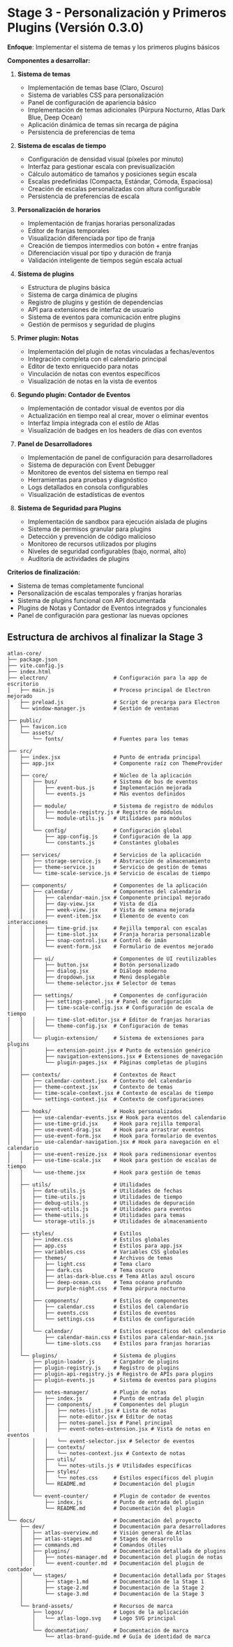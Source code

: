 # Stage 3 - Personalización y Primeros Plugins (Versión 0.3.0)

**Enfoque**: Implementar el sistema de temas y los primeros plugins básicos

**Componentes a desarrollar:**
1. **Sistema de temas**
   - Implementación de temas base (Claro, Oscuro)
   - Sistema de variables CSS para personalización
   - Panel de configuración de apariencia básico
   - Implementación de temas adicionales (Púrpura Nocturno, Atlas Dark Blue, Deep Ocean)
   - Aplicación dinámica de temas sin recarga de página
   - Persistencia de preferencias de tema

2. **Sistema de escalas de tiempo**
   - Configuración de densidad visual (píxeles por minuto)
   - Interfaz para gestionar escala con previsualización
   - Cálculo automático de tamaños y posiciones según escala
   - Escalas predefinidas (Compacta, Estándar, Cómoda, Espaciosa)
   - Creación de escalas personalizadas con altura configurable
   - Persistencia de preferencias de escala

3. **Personalización de horarios**
   - Implementación de franjas horarias personalizadas
   - Editor de franjas temporales
   - Visualización diferenciada por tipo de franja
   - Creación de tiempos intermedios con botón + entre franjas
   - Diferenciación visual por tipo y duración de franja
   - Validación inteligente de tiempos según escala actual

4. **Sistema de plugins**
   - Estructura de plugins básica
   - Sistema de carga dinámica de plugins
   - Registro de plugins y gestión de dependencias
   - API para extensiones de interfaz de usuario
   - Sistema de eventos para comunicación entre plugins
   - Gestión de permisos y seguridad de plugins

5. **Primer plugin: Notas**
   - Implementación del plugin de notas vinculadas a fechas/eventos
   - Integración completa con el calendario principal
   - Editor de texto enriquecido para notas
   - Vinculación de notas con eventos específicos
   - Visualización de notas en la vista de eventos

6. **Segundo plugin: Contador de Eventos**
   - Implementación de contador visual de eventos por día
   - Actualización en tiempo real al crear, mover o eliminar eventos
   - Interfaz limpia integrada con el estilo de Atlas
   - Visualización de badges en los headers de días con eventos

7. **Panel de Desarrolladores**
   - Implementación de panel de configuración para desarrolladores
   - Sistema de depuración con Event Debugger
   - Monitoreo de eventos del sistema en tiempo real
   - Herramientas para pruebas y diagnóstico
   - Logs detallados en consola configurables
   - Visualización de estadísticas de eventos

8. **Sistema de Seguridad para Plugins**
   - Implementación de sandbox para ejecución aislada de plugins
   - Sistema de permisos granular para plugins
   - Detección y prevención de código malicioso
   - Monitoreo de recursos utilizados por plugins
   - Niveles de seguridad configurables (bajo, normal, alto)
   - Auditoría de actividades de plugins

**Criterios de finalización:**
- Sistema de temas completamente funcional
- Personalización de escalas temporales y franjas horarias
- Sistema de plugins funcional con API documentada
- Plugins de Notas y Contador de Eventos integrados y funcionales
- Panel de configuración para gestionar las nuevas opciones

## Estructura de archivos al finalizar la Stage 3

```
atlas-core/
├── package.json
├── vite.config.js
├── index.html
├── electron/                     # Configuración para la app de escritorio
│   ├── main.js                   # Proceso principal de Electron mejorado
│   ├── preload.js                # Script de precarga para Electron
│   └── window-manager.js         # Gestión de ventanas
│
├── public/
│   ├── favicon.ico
│   └── assets/
│       └── fonts/                # Fuentes para los temas
│
├── src/
│   ├── index.jsx                 # Punto de entrada principal
│   ├── app.jsx                   # Componente raíz con ThemeProvider
│   │
│   ├── core/                     # Núcleo de la aplicación
│   │   ├── bus/                  # Sistema de bus de eventos
│   │   │   ├── event-bus.js      # Implementación mejorada
│   │   │   └── events.js         # Más eventos definidos
│   │   │
│   │   ├── module/               # Sistema de registro de módulos
│   │   │   ├── module-registry.js # Registro de módulos
│   │   │   └── module-utils.js   # Utilidades para módulos
│   │   │
│   │   └── config/               # Configuración global
│   │       ├── app-config.js     # Configuración de la app
│   │       └── constants.js      # Constantes globales
│   │
│   ├── services/                 # Servicios de la aplicación
│   │   ├── storage-service.js    # Abstracción de almacenamiento
│   │   ├── theme-service.js      # Servicio de gestión de temas
│   │   └── time-scale-service.js # Servicio de escalas de tiempo
│   │
│   ├── components/               # Componentes de la aplicación
│   │   ├── calendar/             # Componentes del calendario
│   │   │   ├── calendar-main.jsx # Componente principal mejorado
│   │   │   ├── day-view.jsx      # Vista de día
│   │   │   ├── week-view.jsx     # Vista de semana mejorada
│   │   │   ├── event-item.jsx    # Elemento de evento con interacciones
│   │   │   ├── time-grid.jsx     # Rejilla temporal con escalas
│   │   │   ├── time-slot.jsx     # Franja horaria personalizable
│   │   │   ├── snap-control.jsx  # Control de imán
│   │   │   └── event-form.jsx    # Formulario de eventos mejorado
│   │   │
│   │   ├── ui/                   # Componentes de UI reutilizables
│   │   │   ├── button.jsx        # Botón personalizado
│   │   │   ├── dialog.jsx        # Diálogo moderno
│   │   │   ├── dropdown.jsx      # Menú desplegable
│   │   │   └── theme-selector.jsx # Selector de temas
│   │   │
│   │   ├── settings/             # Componentes de configuración
│   │   │   ├── settings-panel.jsx # Panel de configuración
│   │   │   ├── time-scale-config.jsx # Configuración de escala de tiempo
│   │   │   ├── time-slot-editor.jsx # Editor de franjas horarias
│   │   │   └── theme-config.jsx  # Configuración de temas
│   │   │
│   │   └── plugin-extension/     # Sistema de extensiones para plugins
│   │       ├── extension-point.jsx # Punto de extensión genérico
│   │       ├── navigation-extensions.jsx # Extensiones de navegación
│   │       └── plugin-pages.jsx  # Páginas completas de plugins
│   │
│   ├── contexts/                 # Contextos de React
│   │   ├── calendar-context.jsx  # Contexto del calendario
│   │   ├── theme-context.jsx     # Contexto de temas
│   │   ├── time-scale-context.jsx # Contexto de escalas de tiempo
│   │   └── settings-context.jsx  # Contexto de configuraciones
│   │
│   ├── hooks/                    # Hooks personalizados
│   │   ├── use-calendar-events.jsx # Hook para eventos del calendario
│   │   ├── use-time-grid.jsx     # Hook para rejilla temporal
│   │   ├── use-event-drag.jsx    # Hook para arrastrar eventos
│   │   ├── use-event-form.jsx    # Hook para formulario de eventos
│   │   ├── use-calendar-navigation.jsx # Hook para navegación en el calendario
│   │   ├── use-event-resize.jsx  # Hook para redimensionar eventos
│   │   ├── use-time-scale.jsx    # Hook para gestión de escalas de tiempo
│   │   └── use-theme.jsx         # Hook para gestión de temas
│   │
│   ├── utils/                    # Utilidades
│   │   ├── date-utils.js         # Utilidades de fechas
│   │   ├── time-utils.js         # Utilidades de tiempo
│   │   ├── debug-utils.js        # Utilidades de depuración
│   │   ├── event-utils.js        # Utilidades para eventos
│   │   ├── theme-utils.js        # Utilidades para temas
│   │   └── storage-utils.js      # Utilidades de almacenamiento
│   │
│   ├── styles/                   # Estilos
│   │   ├── index.css             # Estilos globales
│   │   ├── app.css               # Estilos para app.jsx
│   │   ├── variables.css         # Variables CSS globales
│   │   ├── themes/               # Archivos de temas
│   │   │   ├── light.css         # Tema claro
│   │   │   ├── dark.css          # Tema oscuro
│   │   │   ├── atlas-dark-blue.css # Tema Atlas azul oscuro
│   │   │   ├── deep-ocean.css    # Tema océano profundo
│   │   │   └── purple-night.css  # Tema púrpura nocturno
│   │   │
│   │   ├── components/           # Estilos de componentes
│   │   │   ├── calendar.css      # Estilos del calendario
│   │   │   ├── events.css        # Estilos de eventos
│   │   │   └── settings.css      # Estilos de configuración
│   │   │
│   │   └── calendar/             # Estilos específicos del calendario
│   │       ├── calendar-main.css # Estilos para calendar-main.jsx
│   │       └── time-slots.css    # Estilos para franjas horarias
│   │
│   └── plugins/                  # Sistema de plugins
│       ├── plugin-loader.js      # Cargador de plugins
│       ├── plugin-registry.js    # Registro de plugins
│       ├── plugin-api-registry.js # Registro de APIs para plugins
│       ├── plugin-events.js      # Sistema de eventos para plugins
│       │
│       ├── notes-manager/        # Plugin de notas
│       │   ├── index.js          # Punto de entrada del plugin
│       │   ├── components/       # Componentes del plugin
│       │   │   ├── notes-list.jsx # Lista de notas
│       │   │   ├── note-editor.jsx # Editor de notas
│       │   │   ├── notes-panel.jsx # Panel principal
│       │   │   ├── event-notes-extension.jsx # Vista de notas en eventos
│       │   │   └── event-selector.jsx # Selector de eventos
│       │   ├── contexts/
│       │   │   └── notes-context.jsx # Contexto de notas
│       │   ├── utils/
│       │   │   └── notes-utils.js # Utilidades específicas
│       │   ├── styles/
│       │   │   └── notes.css     # Estilos específicos del plugin
│       │   └── README.md         # Documentación del plugin
│       │
│       └── event-counter/        # Plugin de contador de eventos
│           ├── index.js          # Punto de entrada del plugin
│           └── README.md         # Documentación del plugin
│
└── docs/                         # Documentación del proyecto
    ├── dev/                      # Documentación para desarrolladores
    │   ├── atlas-overview.md     # Visión general de Atlas
    │   ├── atlas-stages.md       # Stages de desarrollo
    │   ├── commands.md           # Comandos útiles
    │   ├── plugins/              # Documentación detallada de plugins
    │   │   ├── notes-manager.md  # Documentación del plugin de notas
    │   │   └── event-counter.md  # Documentación del plugin de contador
    │   └── stages/               # Documentación detallada por Stages
    │       ├── stage-1.md        # Documentación de la Stage 1
    │       ├── stage-2.md        # Documentación de la Stage 2
    │       └── stage-3.md        # Documentación de la Stage 3
    │
    └── brand-assets/             # Recursos de marca
        ├── logos/                # Logos de la aplicación
        │   └── atlas-logo.svg    # Logo SVG principal
        │
        └── documentation/        # Documentación de marca
            └── atlas-brand-guide.md # Guía de identidad de marca
